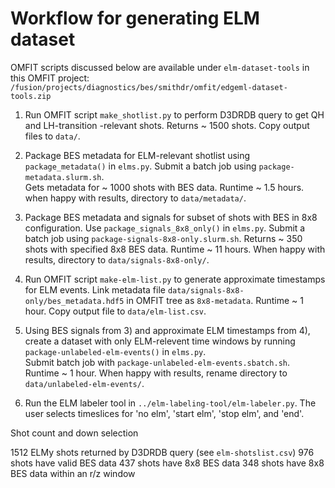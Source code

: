 # Workflow for generating ELM dataset

OMFIT scripts discussed below are available under `elm-dataset-tools`
in this OMFIT project:
`/fusion/projects/diagnostics/bes/smithdr/omfit/edgeml-dataset-tools.zip`


1) Run OMFIT script `make_shotlist.py` to perform D3DRDB query to get QH and LH-transition
-relevant shots.  Returns ~ 1500 shots.  Copy output files to `data/`.

2) Package BES metadata for ELM-relevant shotlist using `package_metadata()` 
in `elms.py`. Submit a batch job using `package-metadata.slurm.sh`.  
Gets metadata for ~ 1000 shots with BES data. Runtime ~ 1.5 hours.  when happy 
with results, directory to `data/metadata/`.
 
3) Package BES metadata and signals for subset of shots with BES in 8x8
 configuration.  Use `package_signals_8x8_only()` in `elms.py`. Submit a batch job
 using `package-signals-8x8-only.slurm.sh`.  Returns ~ 350 shots with specified 8x8 BES data.
 Runtime ~ 11 hours.  When happy with results, directory to 
 `data/signals-8x8-only/`.

4) Run OMFIT script `make-elm-list.py` to generate approximate timestamps for
 ELM events. Link metadata file `data/signals-8x8-only/bes_metadata.hdf5` in
 OMFIT tree as `8x8-metadata`. Runtime ~ 1 hour. Copy output file to 
 `data/elm-list.csv`.

5) Using BES signals from 3) and approximate ELM timestamps from 4), create a
dataset with only ELM-relevent time windows by running 
`package-unlabeled-elm-events()` in `elms.py`.  
Submit batch job with `package-unlabeled-elm-events.sbatch.sh`.
Runtime ~ 1 hour.  When happy with results, rename directory to 
`data/unlabeled-elm-events/`.

6) Run the ELM labeler tool in `../elm-labeling-tool/elm-labeler.py`.
The user selects timeslices for 'no elm', 'start elm', 'stop elm', and 'end'.


Shot count and down selection

1512 ELMy shots returned by D3DRDB query (see `elm-shotslist.csv`)
976 shots have valid BES data
437 shots have 8x8 BES data
348 shots have 8x8 BES data within an r/z window
